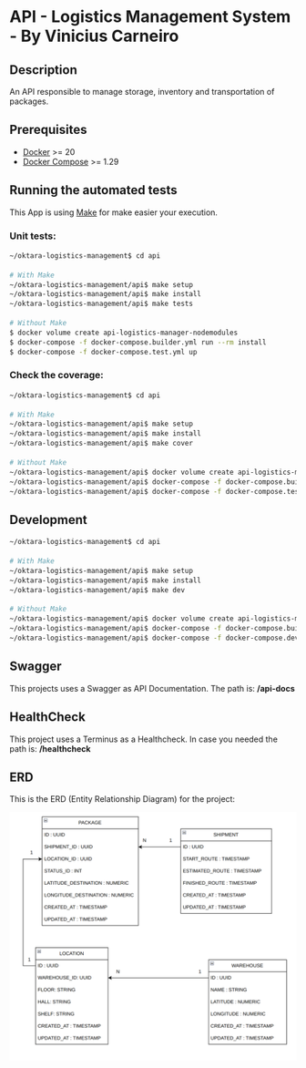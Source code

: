 
# API - Logistics Management System - By Vinicius Carneiro

## Description

An API responsible to manage storage, inventory and transportation of packages.

## Prerequisites

- [Docker](https://docs.docker.com/get-docker/) >= 20
- [Docker Compose](https://docs.docker.com/compose/install/) >= 1.29

## Running the automated tests

This App is using [Make](https://www.gnu.org/software/make/manual/make.html#Overview) for make easier your execution.

### Unit tests:
```bash
~/oktara-logistics-management$ cd api

# With Make
~/oktara-logistics-management/api$ make setup
~/oktara-logistics-management/api$ make install
~/oktara-logistics-management/api$ make tests

# Without Make
$ docker volume create api-logistics-manager-nodemodules
$ docker-compose -f docker-compose.builder.yml run --rm install
$ docker-compose -f docker-compose.test.yml up
```


### Check the coverage:
```bash
~/oktara-logistics-management$ cd api

# With Make
~/oktara-logistics-management/api$ make setup
~/oktara-logistics-management/api$ make install
~/oktara-logistics-management/api$ make cover

# Without Make
~/oktara-logistics-management/api$ docker volume create api-logistics-manager-nodemodules
~/oktara-logistics-management/api$ docker-compose -f docker-compose.builder.yml run --rm install
~/oktara-logistics-management/api$ docker-compose -f docker-compose.test.cov.yml up
```

## Development

```bash
~/oktara-logistics-management$ cd api

# With Make
~/oktara-logistics-management/api$ make setup
~/oktara-logistics-management/api$ make install
~/oktara-logistics-management/api$ make dev

# Without Make
~/oktara-logistics-management/api$ docker volume create api-logistics-manager-nodemodules
~/oktara-logistics-management/api$ docker-compose -f docker-compose.builder.yml run --rm install
~/oktara-logistics-management/api$ docker-compose -f docker-compose.dev.yml up
```




## Swagger
This projects uses a Swagger as API Documentation. The path is: **/api-docs**

## HealthCheck

This project uses a Terminus as a Healthcheck. In case you needed the path is: **/healthcheck**

## ERD

This is the ERD (Entity Relationship Diagram) for the project:

![ERD - LOG-MANAGER](./assets/ERD.png)